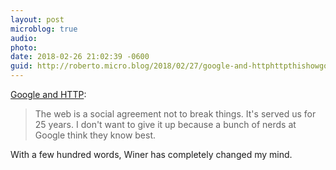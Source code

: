 ```yaml
---
layout: post
microblog: true
audio: 
photo: 
date: 2018-02-26 21:02:39 -0600
guid: http://roberto.micro.blog/2018/02/27/google-and-httphttpthishowgoogleandhttp.html
---
```

[Google and HTTP](http://this.how/googleAndHttp/):

 >The web is a social agreement not to break things. It's served us for 25 years. I don't want to give it up because a bunch of nerds at Google think they know best.

With a few hundred words, Winer has completely changed my mind.
